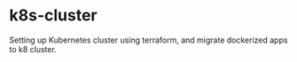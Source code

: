 # k8s-cluster
Setting up Kubernetes cluster using terraform, and migrate dockerized apps to k8 cluster.
